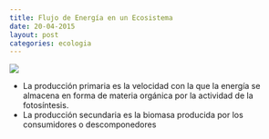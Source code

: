 ```yaml
---
title: Flujo de Energía en un Ecosistema
date: 20-04-2015
layout: post
categories: ecologia
---
```


<img src="http://www.jmarcano.com/graficos/images/eciclo.gif">

- La producción primaria es la velocidad con la que la energía se almacena en forma de materia orgánica por la actividad de la fotosíntesis.
- La producción secundaria es la biomasa producida por los consumidores o descomponedores
